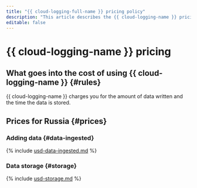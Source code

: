 ```yaml
---
title: "{{ cloud-logging-full-name }} pricing policy"
description: "This article describes the {{ cloud-logging-name }} pricing policy."
editable: false
---
```


# {{ cloud-logging-name }} pricing

## What goes into the cost of using {{ cloud-logging-name }} {#rules}

{{ cloud-logging-name }} charges you for the amount of data written and the time the data is stored.


## Prices for Russia {#prices}




### Adding data {#data-ingested}




{% include [usd-data-ingested.md](../_pricing/logging/usd-data-ingested.md) %}


### Data storage {#storage}




{% include [usd-storage.md](../_pricing/logging/usd-storage.md) %}

